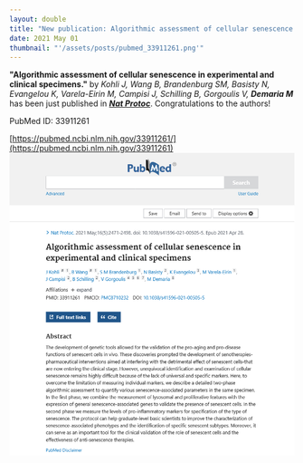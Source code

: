 ```yaml
---
layout: double
title: "New publication: Algorithmic assessment of cellular senescence in experimental and clinical specimens"
date: 2021 May 01
thumbnail: "'/assets/posts/pubmed_33911261.png'"
---
```

<strong>"Algorithmic assessment of cellular senescence in experimental and clinical specimens."</strong> by <em>Kohli J, Wang B, Brandenburg SM, Basisty N, Evangelou K, Varela-Eirin M, Campisi J, Schilling B, Gorgoulis V, <strong>Demaria M</strong></em>  has been just published in <em><strong><ins>Nat Protoc</ins></strong></em>.
Congratulations to the authors!
    
PubMed ID: 33911261
    
[https://pubmed.ncbi.nlm.nih.gov/33911261/](https://pubmed.ncbi.nlm.nih.gov/33911261)
![](/assets/posts/pubmed_33911261.png)

